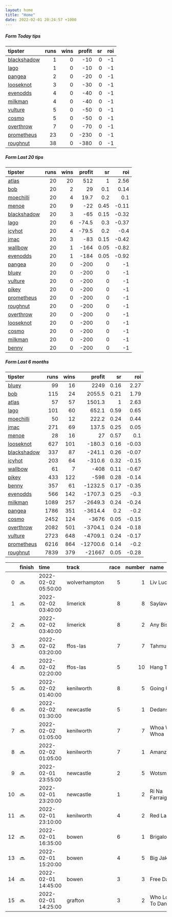 ```yaml
---   
layout: home  
title: "Home"   
date: 2022-02-01 20:24:57 +1000  
---   
```



##### Form Today tips   

| tipster                                                         |   runs |   wins |   profit |   sr |   roi |
|:----------------------------------------------------------------|-------:|-------:|---------:|-----:|------:|
| [blackshadow](https://mrwayneo.github.io/tips/blackshadow.html) |      1 |      0 |      -10 |    0 |    -1 |
| [lago](https://mrwayneo.github.io/tips/lago.html)               |      1 |      0 |      -10 |    0 |    -1 |
| [pangea](https://mrwayneo.github.io/tips/pangea.html)           |      2 |      0 |      -20 |    0 |    -1 |
| [looseknot](https://mrwayneo.github.io/tips/looseknot.html)     |      3 |      0 |      -30 |    0 |    -1 |
| [evenodds](https://mrwayneo.github.io/tips/evenodds.html)       |      4 |      0 |      -40 |    0 |    -1 |
| [milkman](https://mrwayneo.github.io/tips/milkman.html)         |      4 |      0 |      -40 |    0 |    -1 |
| [vulture](https://mrwayneo.github.io/tips/vulture.html)         |      5 |      0 |      -50 |    0 |    -1 |
| [cosmo](https://mrwayneo.github.io/tips/cosmo.html)             |      5 |      0 |      -50 |    0 |    -1 |
| [overthrow](https://mrwayneo.github.io/tips/overthrow.html)     |      7 |      0 |      -70 |    0 |    -1 |
| [prometheus](https://mrwayneo.github.io/tips/prometheus.html)   |     23 |      0 |     -230 |    0 |    -1 |
| [roughnut](https://mrwayneo.github.io/tips/roughnut.html)       |     38 |      0 |     -380 |    0 |    -1 |

##### Form Last 20 tips   

| tipster                                                         |   runs |   wins |   profit |   sr |   roi |
|:----------------------------------------------------------------|-------:|-------:|---------:|-----:|------:|
| [atlas](https://mrwayneo.github.io/tips/atlas.html)             |     20 |     20 |    512   | 1    |  2.56 |
| [bob](https://mrwayneo.github.io/tips/bob.html)                 |     20 |      2 |     29   | 0.1  |  0.14 |
| [moechilli](https://mrwayneo.github.io/tips/moechilli.html)     |     20 |      4 |     19.7 | 0.2  |  0.1  |
| [menoe](https://mrwayneo.github.io/tips/menoe.html)             |     20 |      9 |    -22   | 0.45 | -0.11 |
| [blackshadow](https://mrwayneo.github.io/tips/blackshadow.html) |     20 |      3 |    -65   | 0.15 | -0.32 |
| [lago](https://mrwayneo.github.io/tips/lago.html)               |     20 |      6 |    -74.5 | 0.3  | -0.37 |
| [icyhot](https://mrwayneo.github.io/tips/icyhot.html)           |     20 |      4 |    -79.5 | 0.2  | -0.4  |
| [jmac](https://mrwayneo.github.io/tips/jmac.html)               |     20 |      3 |    -83   | 0.15 | -0.42 |
| [wallbow](https://mrwayneo.github.io/tips/wallbow.html)         |     20 |      1 |   -164   | 0.05 | -0.82 |
| [evenodds](https://mrwayneo.github.io/tips/evenodds.html)       |     20 |      1 |   -184   | 0.05 | -0.92 |
| [pangea](https://mrwayneo.github.io/tips/pangea.html)           |     20 |      0 |   -200   | 0    | -1    |
| [bluey](https://mrwayneo.github.io/tips/bluey.html)             |     20 |      0 |   -200   | 0    | -1    |
| [vulture](https://mrwayneo.github.io/tips/vulture.html)         |     20 |      0 |   -200   | 0    | -1    |
| [pikey](https://mrwayneo.github.io/tips/pikey.html)             |     20 |      0 |   -200   | 0    | -1    |
| [prometheus](https://mrwayneo.github.io/tips/prometheus.html)   |     20 |      0 |   -200   | 0    | -1    |
| [roughnut](https://mrwayneo.github.io/tips/roughnut.html)       |     20 |      0 |   -200   | 0    | -1    |
| [overthrow](https://mrwayneo.github.io/tips/overthrow.html)     |     20 |      0 |   -200   | 0    | -1    |
| [looseknot](https://mrwayneo.github.io/tips/looseknot.html)     |     20 |      0 |   -200   | 0    | -1    |
| [cosmo](https://mrwayneo.github.io/tips/cosmo.html)             |     20 |      0 |   -200   | 0    | -1    |
| [milkman](https://mrwayneo.github.io/tips/milkman.html)         |     20 |      0 |   -200   | 0    | -1    |
| [benny](https://mrwayneo.github.io/tips/benny.html)             |     20 |      0 |   -200   | 0    | -1    |

##### Form Last 6 months   

| tipster                                                         |   runs |   wins |   profit |   sr |   roi |
|:----------------------------------------------------------------|-------:|-------:|---------:|-----:|------:|
| [bluey](https://mrwayneo.github.io/tips/bluey.html)             |     99 |     16 |   2249   | 0.16 |  2.27 |
| [bob](https://mrwayneo.github.io/tips/bob.html)                 |    115 |     24 |   2055.5 | 0.21 |  1.79 |
| [atlas](https://mrwayneo.github.io/tips/atlas.html)             |     57 |     57 |   1501.3 | 1    |  2.63 |
| [lago](https://mrwayneo.github.io/tips/lago.html)               |    101 |     60 |    652.1 | 0.59 |  0.65 |
| [moechilli](https://mrwayneo.github.io/tips/moechilli.html)     |     50 |     12 |    222.2 | 0.24 |  0.44 |
| [jmac](https://mrwayneo.github.io/tips/jmac.html)               |    271 |     69 |    137.5 | 0.25 |  0.05 |
| [menoe](https://mrwayneo.github.io/tips/menoe.html)             |     28 |     16 |     27   | 0.57 |  0.1  |
| [looseknot](https://mrwayneo.github.io/tips/looseknot.html)     |    627 |    101 |   -180.3 | 0.16 | -0.03 |
| [blackshadow](https://mrwayneo.github.io/tips/blackshadow.html) |    337 |     87 |   -241.1 | 0.26 | -0.07 |
| [icyhot](https://mrwayneo.github.io/tips/icyhot.html)           |    203 |     64 |   -310.6 | 0.32 | -0.15 |
| [wallbow](https://mrwayneo.github.io/tips/wallbow.html)         |     61 |      7 |   -408   | 0.11 | -0.67 |
| [pikey](https://mrwayneo.github.io/tips/pikey.html)             |    433 |    122 |   -598   | 0.28 | -0.14 |
| [benny](https://mrwayneo.github.io/tips/benny.html)             |    357 |     61 |  -1232.5 | 0.17 | -0.35 |
| [evenodds](https://mrwayneo.github.io/tips/evenodds.html)       |    566 |    142 |  -1707.3 | 0.25 | -0.3  |
| [milkman](https://mrwayneo.github.io/tips/milkman.html)         |   1089 |    257 |  -2649.3 | 0.24 | -0.24 |
| [pangea](https://mrwayneo.github.io/tips/pangea.html)           |   1786 |    351 |  -3614.4 | 0.2  | -0.2  |
| [cosmo](https://mrwayneo.github.io/tips/cosmo.html)             |   2452 |    124 |  -3676   | 0.05 | -0.15 |
| [overthrow](https://mrwayneo.github.io/tips/overthrow.html)     |   2082 |    501 |  -3704.1 | 0.24 | -0.18 |
| [vulture](https://mrwayneo.github.io/tips/vulture.html)         |   2723 |    648 |  -4709.1 | 0.24 | -0.17 |
| [prometheus](https://mrwayneo.github.io/tips/prometheus.html)   |   6216 |    864 | -12700.6 | 0.14 | -0.2  |
| [roughnut](https://mrwayneo.github.io/tips/roughnut.html)       |   7839 |    379 | -21667   | 0.05 | -0.28 |

|    | finish   | time                | track         |   race |   number | name               |   odds | tipster              |
|---:|:---------|:--------------------|:--------------|-------:|---------:|:-------------------|-------:|:---------------------|
|  0 | :soon:   | 2022-02-02 05:50:00 | wolverhampton |      5 |        1 | Liv Lucky          |   6    | looseknot            |
|  1 | :soon:   | 2022-02-02 03:40:00 | limerick      |      8 |        8 | Saylavee           |   2.35 | overthrow            |
|  2 | :soon:   | 2022-02-02 03:40:00 | limerick      |      8 |        2 | Any Biscuits       |   6.5  | looseknot            |
|  3 | :soon:   | 2022-02-02 03:20:00 | ffos-las      |      7 |        7 | Tahmuras           |   3    | evenodds,lago        |
|  4 | :soon:   | 2022-02-02 02:20:00 | ffos-las      |      5 |       10 | Hang Tough         |  12    | pangea               |
|  5 | :soon:   | 2022-02-02 01:40:00 | kenilworth    |      8 |        5 | Going Up           |   0    | milkman              |
|  6 | :soon:   | 2022-02-02 01:30:00 | newcastle     |      5 |        1 | Dedanser           |   3    | evenodds,overthrow   |
|  7 | :soon:   | 2022-02-02 01:05:00 | kenilworth    |      7 |        7 | Whoa Whoa Whoa     |   0    | vulture,milkman      |
|  8 | :soon:   | 2022-02-02 01:05:00 | kenilworth    |      7 |        1 | Amanzimtoti        |   0    | milkman              |
|  9 | :soon:   | 2022-02-01 23:55:00 | newcastle     |      2 |        5 | Wotsmyname         |   8.5  | looseknot            |
| 10 | :soon:   | 2022-02-01 23:20:00 | newcastle     |      1 |        2 | Ri Na Farraige     |   2.8  | milkman              |
| 11 | :soon:   | 2022-02-01 23:10:00 | kenilworth    |      4 |        2 | Red Lark           |   0    | vulture              |
| 12 | :soon:   | 2022-02-01 16:35:00 | bowen         |      6 |        1 | Brigalow Boy       |   1.9  | overthrow            |
| 13 | :soon:   | 2022-02-01 15:20:00 | bowen         |      4 |        5 | Big Jake           |   1.15 | evenodds,blackshadow |
| 14 | :soon:   | 2022-02-01 14:45:00 | bowen         |      3 |        3 | Free Dawn          |   1.65 | overthrow            |
| 15 | :soon:   | 2022-02-01 14:25:00 | grafton       |      3 |        2 | Who Loves To Dance |   3    | evenodds,overthrow   |